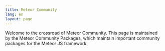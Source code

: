 ```yaml
---
title: Meteor Community
lang: en
layout: page
---
```


Welcome to the crossroad of Meteor Community. This page is maintained by the Meteor Community Packages, which maintain important community packages for the Meteor JS framework.

